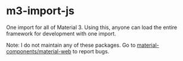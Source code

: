# m3-import-js
One import for all of Material 3. Using this, anyone can load the entire framework for development with one import.

Note: I do not maintain any of these packages. Go to [material-components/material-web](https://github.com/material-components/material-web) to report bugs.
